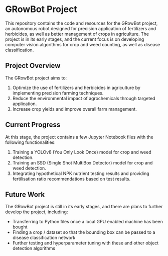 # GRowBot Project

This repository contains the code and resources for the GRowBot project, an autonomous robot designed for precision application of fertilizers and herbicides, as well as better management of crops in agriculture. The project is in its early stages, and the current focus is on developing computer vision algorithms for crop and weed counting, as well as disease classification.

## Project Overview

The GRowBot project aims to:

1. Optimize the use of fertilizers and herbicides in agriculture by implementing precision farming techniques.
2. Reduce the environmental impact of agrochemicals through targeted application.
3. Increase crop yields and improve overall farm management.

## Current Progress

At this stage, the project contains a few Jupyter Notebook files with the following functionalities:

1. Training a YOLOv8 (You Only Look Once) model for crop and weed detection.
2. Training an SSD (Single Shot MultiBox Detector) model for crop and weed detection.
3. Integrating hypothetical NPK nutrient testing results and providing fertilisation ratio recommendations based on test results.


## Future Work
The GRowBot project is still in its early stages, and there are plans to further develop the project, including:

- Transferring to Python files once a local GPU enabled machine has been bought
- Finding a crop / dataset so that the bounding box can be passed to a disease classification network
- Further testing and hyperparameter tuning with these and other object detection algorithms
